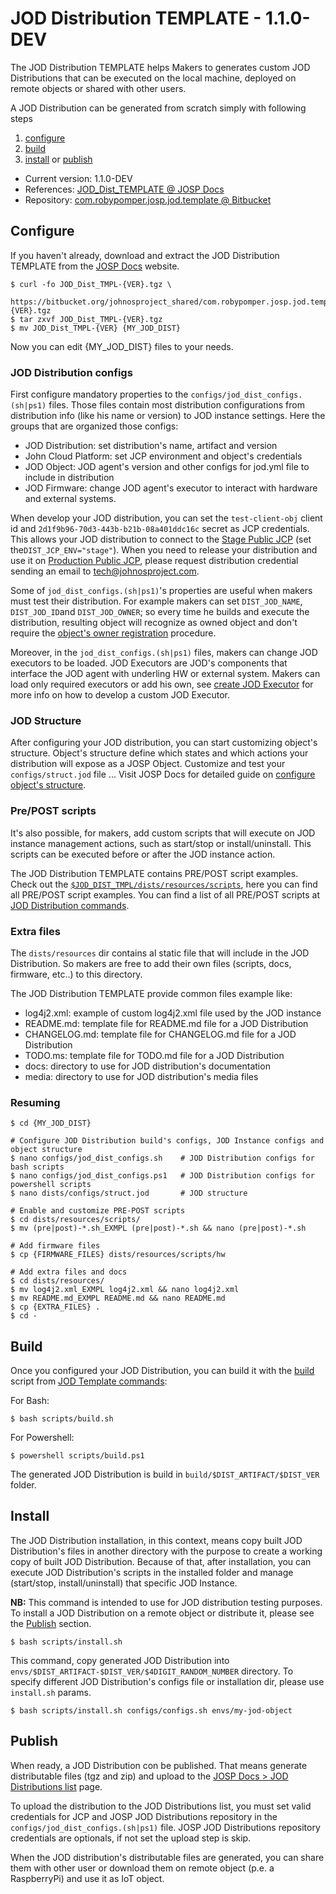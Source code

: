 # JOD Distribution TEMPLATE - 1.1.0-DEV

The JOD Distribution TEMPLATE helps Makers to generates custom JOD Distributions that can be executed on the local machine, deployed on remote objects or shared with other users.

A JOD Distribution can be generated from scratch simply with following steps
1. [configure](#configure)
1. [build](#build)
1. [install](#install) or [publish](#publish)

* Current version: 1.1.0-DEV
* References: [JOD_Dist_TEMPLATE @ JOSP Docs](href="https://www.johnosproject.org/docs/references/jod_dists/jod_dist_template/)
* Repository: [com.robypomper.josp.jod.template @ Bitbucket](https://bitbucket.org/johnosproject_shared/com.robypomper.josp.jod.template/)

## Configure

If you haven't already, download and extract the JOD Distribution TEMPLATE from the [JOSP Docs](https://www.johnosproject.org/docs/index.html) website.

```shell
$ curl -fo JOD_Dist_TMPL-{VER}.tgz \
      https://bitbucket.org/johnosproject_shared/com.robypomper.josp.jod.template/downloads/JOD_Dist_TMPL-{VER}.tgz
$ tar zxvf JOD_Dist_TMPL-{VER}.tgz
$ mv JOD_Dist_TMPL-{VER} {MY_JOD_DIST}
```

Now you can edit {MY_JOD_DIST} files to your needs.

### JOD Distribution configs

First configure mandatory properties to the ```configs/jod_dist_configs.(sh|ps1)``` files. Those files contain most distribution configurations from distribution info (like his name or version) to JOD instance settings. Here the groups that are organized those configs:
* JOD Distribution: set distribution's name, artifact and version
* John Cloud Platform: set JCP environment and object's credentials
* JOD Object: JOD agent's version and other configs for jod.yml file to include in distribution
* JOD Firmware: change JOD agent's executor to interact with hardware and external systems. 

When develop your JOD distribution, you can set the ```test-client-obj``` client id and ```2d1f9b96-70d3-443b-b21b-08a401ddc16c``` secret as JCP credentials. This allows your JOD distribution to connect to the [Stage Public JCP](https://stage.johnosproject.org/frontend/index.html) (set the```DIST_JCP_ENV="stage"```). When you need to release your distribution and use it on [Production Public JCP](https://www.johnosproject.org/frontend/index.html), please request distribution credential sending an email to [tech@johnosproject.com](mailto:tech@johnosproject.com). 

Some of ```jod_dist_configs.(sh|ps1)```'s properties are useful when makers must test their distribution. For example makers can set ```DIST_JOD_NAME```, ```DIST_JOD_ID```and ```DIST_JOD_OWNER```; so every time he builds and execute the distribution, resulting object will recognize as owned object and don't require the [object's owner registration](https://www.johnosproject.org/docs/Guides/End%20Users/Object%201st%20Setup/Register_object_owner) procedure. 

Moreover, in the ```jod_dist_configs.(sh|ps1)``` files, makers can change JOD
executors to be loaded. JOD Executors are JOD's components that interface the
JOD agent with underling HW or external system. Makers can load only required
executors or add his own, see [create JOD Executor]() for more info on how to
develop a custom JOD Executor. 

### JOD Structure

After configuring your JOD distribution, you can start customizing object's structure. Object's structure define which states and which actions your distribution will expose as a JOSP Object.
Customize and test your ```configs/struct.jod``` file ... Visit JOSP Docs for detailed guide on [configure object's structure](https://www.johnosproject.org/docs/Guides/Makers/John%20Object%20Agent/Configure_JOD_Struct).

### Pre/POST scripts

It's also possible, for makers, add custom scripts that will execute on JOD instance management actions, such as start/stop or install/uninstall. This scripts can be executed before or after the JOD instance action.

The JOD Distribution TEMPLATE contains PRE/POST script examples. Check out the [```$JOD_DIST_TMPL/dists/resources/scripts```](https://bitbucket.org/johnosproject_shared/com.robypomper.josp.jod.template/src/master/src/dists/resources/scripts), here you can find all PRE/POST script examples. You can find a list of all PRE/POST scripts at [JOD Distribution commands](https://bitbucket.org/johnosproject_shared/com.robypomper.josp.jod.template/src/master/docs/dists/dists.md#pre-post-scripts).

### Extra files

The ```dists/resources``` dir contains al static file that will include in the JOD Distribution. So makers are free to add their own files (scripts, docs, firmware, etc..) to this directory.

The JOD Distribution TEMPLATE provide common files example like:
* log4j2.xml: example of custom log4j2.xml file used by the JOD instance
* README.md: template file for README.md file for a JOD Distribution
* CHANGELOG.md: template file for CHANGELOG.md file for a JOD Distribution
* TODO.ms: template file for TODO.md file for a JOD Distribution
* docs: directory to use for JOD distribution's documentation
* media: directory to use for JOD distribution's media files

### Resuming

```shell
$ cd {MY_JOD_DIST}

# Configure JOD Distribution build's configs, JOD Instance configs and object structure
$ nano configs/jod_dist_configs.sh    # JOD Distribution configs for bash scripts
$ nano configs/jod_dist_configs.ps1   # JOD Distribution configs for powershell scripts
$ nano dists/configs/struct.jod       # JOD structure

# Enable and customize PRE-POST scripts
$ cd dists/resources/scripts/
$ mv (pre|post)-*.sh_EXMPL (pre|post)-*.sh && nano (pre|post)-*.sh

# Add firmware files
$ cp {FIRMWARE_FILES} dists/resources/scripts/hw

# Add extra files and docs
$ cd dists/resources/
$ mv log4j2.xml_EXMPL log4j2.xml && nano log4j2.xml
$ mv README.md_EXMPL README.md && nano README.md
$ cp {EXTRA_FILES} .
$ cd -
```

## Build

Once you configured your JOD Distribution, you can build it with the [build](https://bitbucket.org/johnosproject_shared/com.robypomper.josp.jod.template/src/master/docs/tmpl/build.md) script from [JOD Template commands](https://bitbucket.org/johnosproject_shared/com.robypomper.josp.jod.template/src/master/docs/tmpl/tmpl.md):

For Bash:
```shell
$ bash scripts/build.sh
```

For Powershell:
```shell
$ powershell scripts/build.ps1
```

The generated JOD Distribution is build in ```build/$DIST_ARTIFACT/$DIST_VER``` folder.

## Install

The JOD Distribution installation, in this context, means copy built JOD Distribution's files in another directory with the purpose to create a working copy of built JOD Distribution. Because of that, after installation, you can execute JOD Distribution's scripts in the installed folder and manage (start/stop, install/uninstall) that specific JOD Instance.

**NB:** This command is intended to use for JOD distribution testing purposes. To install a JOD Distribution on a remote object or distribute it, please see the [Publish](#publish) section.

```shell
$ bash scripts/install.sh
```

This command, copy generated JOD Distribution into ```envs/$DIST_ARTIFACT-$DIST_VER/$4DIGIT_RANDOM_NUMBER``` directory. To specify
different JOD Distribution's configs file or installation dir, please use
```install.sh``` params.

```shell
$ bash scripts/install.sh configs/configs.sh envs/my-jod-object
```

## Publish

When ready, a JOD Distribution con be published. That means generate distributable files (tgz and zip) and upload to the [JOSP Docs > JOD Distributions list](https://www.johnosproject.org/docs/references/jod_dists/) page.

To upload the distribution to the JOD Distributions list, you must set valid credentials for JCP and JOSP JOD Distributions repository in the ```configs/jod_dist_configs.(sh|ps1)``` file. JOSP JOD Distributions repository credentials are optionals, if not set the upload step is skip.

When the JOD distribution's distributable files are generated, you can share them with other user or download them on remote object (p.e. a RaspberryPi) and use it as IoT object.
